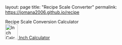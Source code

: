 layout: page
title: "Recipe Scale Converter"
permalink: https://jomana2006.github.io/recipe
<div id="inch-calculator-icw" data-ct="recipe_scale" data-cw="100%" data-ch="825" data-cv="MTE3NDQ0MDQ3NDE=">
  <div id="inch-calculator-icwh">Recipe Scale Conversion Calculator</div>
  <div id="inch-calculator-icwf">
  <a id="inch-calculator-icwi" href="https://www.inchcalculator.com/recipe-scale-conversion-calculator/" target="_blank">
  <img id="inch-calculator-icwl" src="https://cdn.inchcalculator.com/e/inch-calculator-logo-tiny.png" alt="Inch Calculator Logo" width="40" height="49">
  <span id="inch-calculator-icwb">Inch Calculator</span></a>
  </div>
</div>
<script src="https://cdn.inchcalculator.com/e/widgets.min.js" async defer></script>
